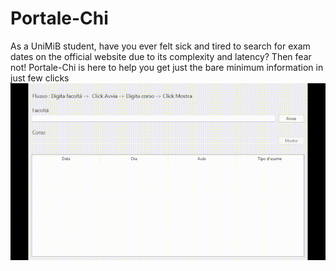# Portale-Chi

As a UniMiB student, have you ever felt sick and tired to search for exam dates
on the official website due to its complexity and latency? Then fear not!
Portale-Chi is here to help you get just the bare minimum information in just few clicks
![Demo](https://raw.githubusercontent.com/Antinomia2/Portale-Chi/main/demo.gif)
